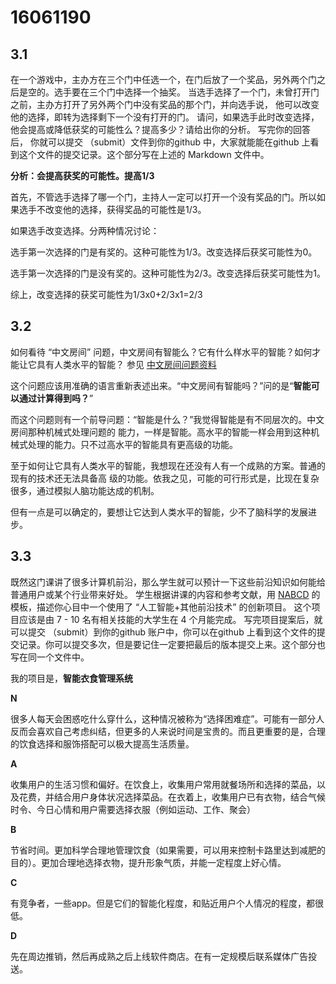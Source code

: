 # 16061190

## 3.1

 在一个游戏中，主办方在三个门中任选一个，在门后放了一个奖品，另外两个门之后是空的。选手要在三个门中选择一个抽奖。 当选手选择了一个门，未曾打开门之前，主办方打开了另外两个门中没有奖品的那个门，并向选手说， 他可以改变他的选择，即转为选择剩下一个没有打开的门。 请问，如果选手此时改变选择， 他会提高或降低获奖的可能性么？提高多少？请给出你的分析。 写完你的回答后， 你就可以提交 （submit）文件到你的github 中，大家就能能在github 上看到这个文件的提交记录。这个部分写在上述的 Markdown 文件中。

**分析：会提高获奖的可能性。提高1/3**

首先，不管选手选择了哪一个门，主持人一定可以打开一个没有奖品的门。所以如果选手不改变他的选择，获得奖品的可能性是1/3。

如果选手改变选择。分两种情况讨论：

选手第一次选择的门是有奖的。这种可能性为1/3。改变选择后获奖可能性为0。

选手第一次选择的门是没有奖的。这种可能性为2/3。改变选择后获奖可能性为1。

综上，改变选择的获奖可能性为1/3x0+2/3x1=2/3



## 3.2

 如何看待 “中文房间” 问题，中文房间有智能么？它有什么样水平的智能？如何才能让它具有人类水平的智能？ 参见 [中文房间问题资料](https://www.bing.com/search?setmkt=zh-CN&q=%E4%B8%AD%E6%96%87%E6%88%BF%E9%97%B4+%E9%97%AE%E9%A2%98)

这个问题应该用准确的语言重新表述出来。“中文房间有智能吗？”问的是“**智能可以通过计算得到吗？**”

而这个问题则有一个前导问题：“智能是什么？”我觉得智能是有不同层次的。中文房间那种机械式处理问题的	能力，一样是智能。高水平的智能一样会用到这种机械式处理的能力。只不过高水平的智能具有更高级的功能。

至于如何让它具有人类水平的智能，我想现在还没有人有一个成熟的方案。普通的现有的技术还无法具备高	级的功能。依我之见，可能的可行形式是，比现在复杂很多，通过模拟人脑功能达成的机制。

但有一点是可以确定的，要想让它达到人类水平的智能，少不了脑科学的发展进步。

## 3.3

既然这门课讲了很多计算机前沿，那么学生就可以预计一下这些前沿知识如何能给普通用户或某个行业带来好处。 学生根据讲课的内容和参考文献，用 [NABCD](https://www.cnblogs.com/xinz/archive/2010/12/01/1893323.html) 的模板，描述你心目中一个使用了 “人工智能+其他前沿技术” 的创新项目。 这个项目应该是由 7 - 10 名有相关技能的大学生在 4 个月能完成。 写完项目提案后，就可以提交 （submit）到你的github 账户中，你可以在github 上看到这个文件的提交记录。你可以提交多次，但是要记住一定要把最后的版本提交上来。这个部分也写在同一个文件中。

我的项目是，**智能衣食管理系统**

**N**

很多人每天会困惑吃什么穿什么，这种情况被称为“选择困难症”。可能有一部分人反而会喜欢自己考虑纠结，但更多的人来说时间是宝贵的。而且更重要的是，合理的饮食选择和服饰搭配可以极大提高生活质量。

**A**

收集用户的生活习惯和偏好。在饮食上，收集用户常用就餐场所和选择的菜品，以及花费，并结合用户身体状况选择菜品。在衣着上，收集用户已有衣物，结合气候时令、今日心情和用户需要选择衣服（例如运动、工作、聚会）

**B**

节省时间。更加科学合理地管理饮食（如果需要，可以用来控制卡路里达到减肥的目的）。更加合理地选择衣物，提升形象气质，并能一定程度上好心情。

**C**

有竞争者，一些app。但是它们的智能化程度，和贴近用户个人情况的程度，都很低。

**D**

先在周边推销，然后再成熟之后上线软件商店。在有一定规模后联系媒体广告投送。

